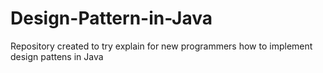 # Design-Pattern-in-Java
Repository created to try explain for new programmers  how to implement design pattens in Java
